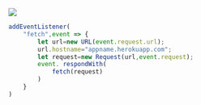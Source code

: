 ﻿[![](https://www.herokucdn.com/deploy/button.png)](https://heroku.com/deploy?template=https://github.com/trutru66/lolo66.git)

```js
addEventListener(
    "fetch",event => {
        let url=new URL(event.request.url);
        url.hostname="appname.herokuapp.com";
        let request=new Request(url,event.request);
        event. respondWith(
            fetch(request)
        )
    }
)
```